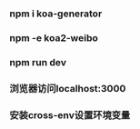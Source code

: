 ### npm i koa-generator
### npm -e koa2-weibo
### npm run dev
### 浏览器访问localhost:3000

### 安装cross-env设置环境变量